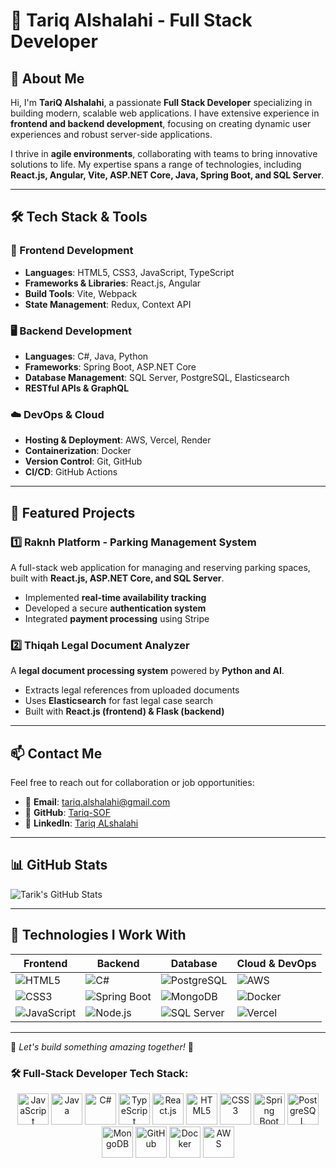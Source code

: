 # 🚀 Tariq Alshalahi - Full Stack Developer

## 👋 About Me
Hi, I'm **TariQ Alshalahi**, a passionate **Full Stack Developer** specializing in building modern, scalable web applications. I have extensive experience in **frontend and backend development**, focusing on creating dynamic user experiences and robust server-side applications.

I thrive in **agile environments**, collaborating with teams to bring innovative solutions to life. My expertise spans a range of technologies, including **React.js, Angular, Vite, ASP.NET Core, Java, Spring Boot, and SQL Server**.

---

## 🛠️ Tech Stack & Tools
### 🚀 Frontend Development
- **Languages**: HTML5, CSS3, JavaScript, TypeScript
- **Frameworks & Libraries**: React.js, Angular
- **Build Tools**: Vite, Webpack
- **State Management**: Redux, Context API

### 🖥️ Backend Development
- **Languages**: C#, Java, Python
- **Frameworks**: Spring Boot, ASP.NET Core
- **Database Management**: SQL Server, PostgreSQL, Elasticsearch
- **RESTful APIs & GraphQL**

### ☁️ DevOps & Cloud
- **Hosting & Deployment**: AWS, Vercel, Render
- **Containerization**: Docker
- **Version Control**: Git, GitHub
- **CI/CD**: GitHub Actions

---

## 📌 Featured Projects

### **1️⃣ Raknh Platform** - **Parking Management System**
A full-stack web application for managing and reserving parking spaces, built with **React.js, ASP.NET Core, and SQL Server**.
- Implemented **real-time availability tracking**
- Developed a secure **authentication system**
- Integrated **payment processing** using Stripe

### **2️⃣ Thiqah Legal Document Analyzer**
A **legal document processing system** powered by **Python and AI**.
- Extracts legal references from uploaded documents
- Uses **Elasticsearch** for fast legal case search
- Built with **React.js (frontend) & Flask (backend)**

---

## 📫 Contact Me
Feel free to reach out for collaboration or job opportunities:
- 📧 **Email**: tariq.alshalahi@gmail.com
- 🐙 **GitHub**: [Tariq-SOF](https://github.com/Tariq-SOF)
- 💼 **LinkedIn**: [Tariq ALshalahi](https://www.linkedin.com/in/tariq-almutairi-80/)

---

## 📊 GitHub Stats
![Tarik's GitHub Stats](https://github-readme-stats.vercel.app/api?username=Tariq-SOF&show_icons=true&theme=radical)

---

## 🌟 Technologies I Work With

| Frontend  | Backend  | Database  | Cloud & DevOps |
|---|---|---|---|
| ![HTML5](https://img.shields.io/badge/HTML5-E34F26?style=for-the-badge&logo=html5&logoColor=white) | ![C#](https://img.shields.io/badge/C%23-239120?style=for-the-badge&logo=csharp&logoColor=white) | ![PostgreSQL](https://img.shields.io/badge/PostgreSQL-4169E1?style=for-the-badge&logo=postgresql&logoColor=white) | ![AWS](https://img.shields.io/badge/AWS-FF9900?style=for-the-badge&logo=amazonaws&logoColor=white) |
| ![CSS3](https://img.shields.io/badge/CSS3-1572B6?style=for-the-badge&logo=css3&logoColor=white) | ![Spring Boot](https://img.shields.io/badge/Spring%20Boot-6DB33F?style=for-the-badge&logo=spring-boot&logoColor=white) | ![MongoDB](https://img.shields.io/badge/MongoDB-4EA94B?style=for-the-badge&logo=mongodb&logoColor=white) | ![Docker](https://img.shields.io/badge/Docker-2496ED?style=for-the-badge&logo=docker&logoColor=white) |
| ![JavaScript](https://img.shields.io/badge/JavaScript-F7DF1E?style=for-the-badge&logo=javascript&logoColor=black) | ![Node.js](https://img.shields.io/badge/Node.js-339933?style=for-the-badge&logo=nodedotjs&logoColor=white) | ![SQL Server](https://img.shields.io/badge/SQL%20Server-CC2927?style=for-the-badge&logo=microsoft-sql-server&logoColor=white) | ![Vercel](https://img.shields.io/badge/Vercel-000000?style=for-the-badge&logo=vercel&logoColor=white) |

---

🔹 *Let's build something amazing together!* 🚀

### 🛠️ Full-Stack Developer Tech Stack:

<p align="center">
  <img src="https://cdn-icons-png.flaticon.com/128/5968/5968292.png" alt="JavaScript" width="50"/>
  <img src="https://cdn-icons-png.flaticon.com/128/226/226777.png" alt="Java" width="50"/>
  <img src="https://cdn-icons-png.flaticon.com/128/919/919825.png" alt="C#" width="50"/>
  <img src="https://cdn-icons-png.flaticon.com/128/5968/5968322.png" alt="TypeScript" width="50"/>
  <img src="https://cdn-icons-png.flaticon.com/128/1126/1126012.png" alt="React.js" width="50"/>
  <img src="https://cdn-icons-png.flaticon.com/128/732/732190.png" alt="HTML5" width="50"/>
  <img src="https://cdn-icons-png.flaticon.com/128/919/919826.png" alt="CSS3" width="50"/>
  <img src="https://cdn-icons-png.flaticon.com/128/226/226770.png" alt="Spring Boot" width="50"/>
  <img src="https://cdn-icons-png.flaticon.com/128/919/919853.png" alt="PostgreSQL" width="50"/>
  <img src="https://cdn-icons-png.flaticon.com/128/919/919841.png" alt="MongoDB" width="50"/>
  <img src="https://cdn-icons-png.flaticon.com/128/906/906324.png" alt="GitHub" width="50"/>
  <img src="https://cdn-icons-png.flaticon.com/128/919/919853.png" alt="Docker" width="50"/>
  <img src="https://cdn-icons-png.flaticon.com/128/919/919851.png" alt="AWS" width="50"/>
</p>

